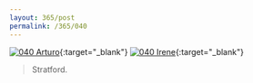 ```yaml
---
layout: 365/post
permalink: /365/040
---
```


[![040 Arturo](https://c1.staticflickr.com/1/390/20151627679_e43c619c5c_c.jpg)](https://www.flickr.com/photos/131440297@N08/20151627679/){:target="_blank"}
[![040 Irene](https://c1.staticflickr.com/1/402/20203498841_c228824613_c.jpg)](https://www.flickr.com/photos/25124902@N04/20203498841/){:target="_blank"}


> Stratford.

>
